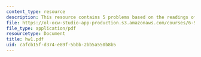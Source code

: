 ```yaml
---
content_type: resource
description: This resource contains 5 problems based on the readings of the course.
file: https://ol-ocw-studio-app-production.s3.amazonaws.com/courses/6-972-algebraic-techniques-and-semidefinite-optimization-spring-2006/cafcb15fd374e89f5bbb2bb5a550b8b5_hw1.pdf
file_type: application/pdf
resourcetype: Document
title: hw1.pdf
uid: cafcb15f-d374-e89f-5bbb-2bb5a550b8b5
---
```

